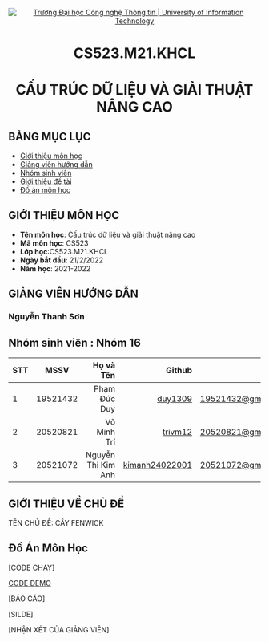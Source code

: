 <p align="center">
  <a href="https://www.uit.edu.vn/" title="Trường Đại học Công nghệ Thông tin" style="border: 5;">
    <img src="https://i.imgur.com/WmMnSRt.png" alt="Trường Đại học Công nghệ Thông tin | University of Information Technology">
  </a>
</p>

<!-- Title -->
<h1 align="center"><b>CS523.M21.KHCL </b></h1>
<h1 align="center"> CẤU TRÚC DỮ LIỆU VÀ GIẢI THUẬT NÂNG CAO</h1>

## BẢNG MỤC LỤC
* [ Giới thiệu môn học](#gioithieumonhoc)
* [ Giảng viên hướng dẫn](#giangvien)
* [ Nhóm sinh viên](#thanhvien)
* [Giới thiệu đề tài](#monhoc)
* [ Đồ án môn học](#doan)

## GIỚI THIỆU MÔN HỌC
<a name="gioithieumonhoc"></a>
* **Tên môn học**: Cấu trúc dữ liệu và giải thuật nâng cao
* **Mã môn học**: CS523
* **Lớp học**:CS523.M21.KHCL
* **Ngày bắt đầu**: 21/2/2022
* **Năm học**: 2021-2022

<a name ="giangvien"></a>
## GIẢNG VIÊN HƯỚNG DẪN

### Nguyễn Thanh Sơn

<a name ="thanhvien"></a>
## Nhóm sinh viên : Nhóm 16

| STT    | MSSV          | Họ và Tên              | Github                                               | Email                   |
| ------ |:-------------:| ----------------------:|-----------------------------------------------------:|-------------------------:
| 1      | 19521432      | Phạm Đức Duy           |[duy1309](https://github.com/duy1309)                 |19521432@gm.uit.edu.vn   |
| 2      | 20520821      | Võ Minh Trí            |[trivm12](https://github.com/trivm12)                 |20520821@gm.uit.edu.vn   |
| 3      | 20521072      | Nguyễn Thị Kim Anh     |[kimanh24022001](https://github.com/kimanh24022001)   |20521072@gm.uit.edu.vn   |

<a name ="monhoc"></a>
## GIỚI THIỆU VỀ CHỦ ĐỀ
TÊN CHỦ ĐỀ: CÂY FENWICK

<a name ="doan"></a>
## Đồ Án Môn Học
[CODE CHAY]

[CODE DEMO](https://github.com/kimanh24022001/CS523.M21.KHCL/tree/main/fenwick%20tree)

[BÁO CÁO]

[SILDE]

[NHẬN XÉT CỦA GIẢNG VIÊN]


